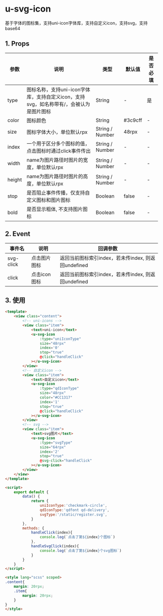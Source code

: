 # u-svg-icon
基于字体的图标集，支持uni-icon字体库，支持自定义icon，支持svg，支持base64

## 1. Props
| 参数	| 说明	| 类型	| 默认值	| 是否必填 | 
| -- | -- | -- | -- | -- | 
type |	图标名称，支持uni-icon字体库，支持自定义icon，支持svg，如名称带有/，会被认为是图片图标 |	String |	- |	是 |
color |	图标颜色 |	String |	#3c9cff |	- |
size |	图标字体大小，单位默认rpx |	String / Number	 | 48rpx |	- |
index |	一个用于区分多个图标的值，点击图标时通过click事件传出 |	String / Number |	- |	- |
width |	name为图片路径时图片的宽度，单位默认rpx |	String / Number |	- |	- |
height | name为图片路径时图片的高度，单位默认rpx |	String / Number	 |-	 |- |
stop |	是否阻止事件传播，仅支持自定义图标和图片图标 |	Boolean |	false |	- |
bold |	是否显示粗体, 不支持图片图标 |	Boolean |	false |	- |

## 2. Event

| 事件名	| 说明	| 回调参数	|
| --- | --- | --- |
| svg-click	| 点击图片图标 | 返回当前图标索引index，若未传index, 则返回undefined |
| click	| 点击icon图标 | 返回当前图标索引index，若未传index, 则返回undefined |

## 3. 使用
```html
<template>
	<view class="content">
		<!-- uni-icons -->
		<view class="item">
			<text>uni-icon</text>		
			<u-svg-icon
				:type="uniIconType"
				size="48rpx" 
				index='0'
				stop="true"
				@click="handleClick"
			></u-svg-icon>
		</view>
		<!-- 自定义icon -->
		<view class="item">
			<text>自定义icon</text>
			<u-svg-icon
				:type="qdIconType"
				size="48rpx" 
				color="#CC1317"
				index='1'
				stop="true"
				@click="handleClick"
			></u-svg-icon>
		</view>
		<!-- svg -->
		<view class="item">
			<text>svg图片</text>
			<u-svg-icon 
				:type="svgType"
				size="64rpx"
				index='2'
				stop="true"
				@svg-click="handleClick"
			></u-svg-icon>
		</view>
	</view>
</template>

<script>
	export default {
		data() {
			return {
				uniIconType:'checkmark-circle',
				qdIconType:'qdfont qd-delivery',
				svgType:'/static/register.svg',
			}
		},
		methods: {
			handleClick(index){
				console.log(`点击了第${index}个图标`)
			},
			handleSvgClick(index){
				console.log(`点击了第${index}个svg图标`)
			}
		}
	}
</script>

<style lang="scss" scoped>
.content{
	margin: 20rpx;
	.item{
		margin: 20rpx;
	}
}
</style>
```